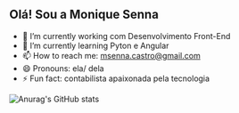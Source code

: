 ## Olá! Sou a Monique Senna

- 🔭 I’m currently working  com Desenvolvimento Front-End
- 🌱 I’m currently learning  Pyton e Angular
- 📫 How to reach me: msenna.castro@gmail.com
- 😄 Pronouns: ela/ dela
- ⚡ Fun fact: contabilista apaixonada pela tecnologia

![Anurag's GitHub stats](https://github-readme-stats.vercel.app/api?username=anuraghazra&show_icons=true&theme=merko)

